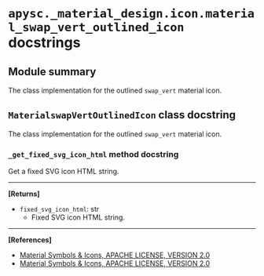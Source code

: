 # `apysc._material_design.icon.material_swap_vert_outlined_icon` docstrings

## Module summary

The class implementation for the outlined `swap_vert` material icon.

## `MaterialswapVertOutlinedIcon` class docstring

The class implementation for the outlined `swap_vert` material icon.

### `_get_fixed_svg_icon_html` method docstring

Get a fixed SVG icon HTML string.<hr>

**[Returns]**

- `fixed_svg_icon_html`: str
  - Fixed SVG icon HTML string.

<hr>

**[References]**

- [Material Symbols & Icons, APACHE LICENSE, VERSION 2.0](https://fonts.google.com/icons?icon.size=24&icon.color=%23e8eaed)
- [Material Symbols & Icons, APACHE LICENSE, VERSION 2.0](https://www.apache.org/licenses/LICENSE-2.0.html)